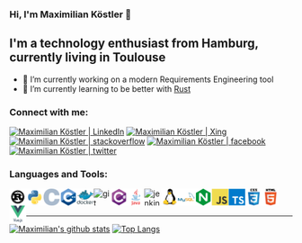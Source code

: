 ### Hi, I'm Maximilian Köstler 👋

## I'm a technology enthusiast from Hamburg, currently living in Toulouse
- 🔭 I’m currently working on a modern Requirements Engineering tool
- 🌱 I’m currently learning to be better with [Rust](https://www.rust-lang.org/)

### Connect with me:
[<img alt="Maximilian Köstler | LinkedIn" width="30px" src="https://cdn.jsdelivr.net/npm/simple-icons@3.0.1/icons/linkedin.svg" />][linkedin]
[<img alt="Maximilian Köstler | Xing" width="30px" src="https://cdn.jsdelivr.net/npm/simple-icons@3.0.1/icons/xing.svg" />][xing]
[<img alt="Maximilian Köstler | stackoverflow" width="30px" src="https://cdn.jsdelivr.net/npm/simple-icons@3.0.1/icons/stackoverflow.svg" />][stackoverflow]
[<img alt="Maximilian Köstler | facebook" width="30px" src="https://cdn.jsdelivr.net/npm/simple-icons@3.0.1/icons/facebook.svg" />][facebook]
[<img alt="Maximilian Köstler | twitter" width="30px" src="https://cdn.jsdelivr.net/npm/simple-icons@v3/icons/twitter.svg" />][twitter]
<br />

### Languages and Tools:
<img align="left" src="https://raw.githubusercontent.com/devicons/devicon/master/icons/rust/rust-plain.svg" alt="rust" width="30" height="30"/>
<img align="left" src="https://raw.githubusercontent.com/devicons/devicon/master/icons/python/python-original.svg" alt="python" width="30" height="30"/>
<img align="left" src="https://raw.githubusercontent.com/devicons/devicon/master/icons/c/c-original.svg" alt="c" width="30" height="30"/>
<img align="left" src="https://raw.githubusercontent.com/devicons/devicon/master/icons/cplusplus/cplusplus-original.svg" alt="cplusplus" width="30" height="30"/>
<img align="left" src="https://raw.githubusercontent.com/devicons/devicon/master/icons/docker/docker-original-wordmark.svg" alt="docker" width="30" height="30"/>
<img align="left" src="https://www.vectorlogo.zone/logos/git-scm/git-scm-icon.svg" alt="git" width="30" height="30"/>
<img align="left" src="https://raw.githubusercontent.com/devicons/devicon/master/icons/csharp/csharp-original.svg" alt="csharp" width="30" height="30"/>
<img align="left" src="https://raw.githubusercontent.com/devicons/devicon/master/icons/java/java-original-wordmark.svg" alt="java" width="30" height="30"/>
<img align="left" src="https://www.vectorlogo.zone/logos/jenkins/jenkins-icon.svg" alt="jenkins" width="30" height="30"/>
<img align="left" src="https://raw.githubusercontent.com/devicons/devicon/master/icons/linux/linux-original.svg" alt="linux" width="30" height="30"/>
<img align="left" src="https://raw.githubusercontent.com/devicons/devicon/master/icons/mysql/mysql-original-wordmark.svg" alt="mysql" width="30" height="30"/>
<img align="left" src="https://raw.githubusercontent.com/devicons/devicon/master/icons/nginx/nginx-original.svg" alt="nginx" width="30" height="30"/>
<img align="left" src="https://raw.githubusercontent.com/devicons/devicon/master/icons/javascript/javascript-original.svg" alt="javascript" width="30" height="30"/>
<img align="left" src="https://raw.githubusercontent.com/devicons/devicon/master/icons/typescript/typescript-original.svg" alt="typescript" width="30" height="30"/>
<img align="left" src="https://raw.githubusercontent.com/devicons/devicon/master/icons/css3/css3-original-wordmark.svg" alt="css3" width="30" height="30"/>
<img align="left" src="https://raw.githubusercontent.com/devicons/devicon/master/icons/html5/html5-original-wordmark.svg" alt="html5" width="30" height="30"/>
<img align="left" src="https://raw.githubusercontent.com/devicons/devicon/master/icons/vuejs/vuejs-original-wordmark.svg" alt="vuejs" width="30" height="30"/>
<br />
<br />

---

[![Maximilian's github stats](https://github-readme-stats.vercel.app/api?username=maximiliankoestler&show_icons=truet&count_private=true)](https://github.com/anuraghazra/github-readme-stats)
[![Top Langs](https://github-readme-stats.vercel.app/api/top-langs/?username=maximiliankoestler&show_icons=true&hide=Jupyter&layout=compact)](https://github.com/anuraghazra/github-readme-stats)


[linkedin]: https://linkedin.com/in/maximilian-koestler
[xing]: https://www.xing.com/profile/Maximilian_Koestler/
[stackoverflow]: https://stackoverflow.com/users/7317517
[facebook]: https://fb.com/max.koestler
[twitter]: https://twitter.com/maxkoestler
